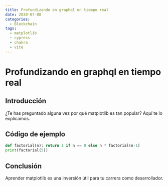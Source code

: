 ```yaml
---
title: Profundizando en graphql en tiempo real
date: 2030-07-08
categories:
  - Blockchain
tags:
  - matplotlib
  - cypress
  - chakra
  - vite
---
```


# Profundizando en graphql en tiempo real

## Introducción

¿Te has preguntado alguna vez por qué matplotlib es tan popular? Aquí te lo explicamos.

## Código de ejemplo

```python
def factorial(n): return 1 if n == 0 else n * factorial(n-1)
print(factorial(5))
```

## Conclusión

Aprender matplotlib es una inversión útil para tu carrera como desarrollador.